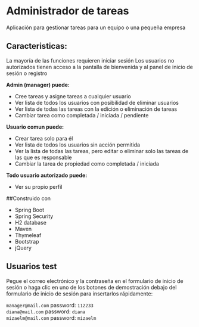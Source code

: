 # Administrador de tareas  

Aplicación para gestionar tareas para un equipo o una pequeña empresa 

  
## Caracteristicas:
La mayoría de las funciones requieren iniciar sesión 
Los usuarios no autorizados tienen acceso a la pantalla de bienvenida y al panel de inicio de sesión o registro
	
**Admin (manager) puede:**
-	Cree tareas y asigne tareas a cualquier usuario
-	Ver lista de todos los usuarios con posibilidad de eliminar usuarios
-	Ver lista de todas las tareas con la edición o eliminación de tareas
-	Cambiar tarea como completada / iniciada / pendiente
	
**Usuario comun puede:**
-	Crear tarea solo para él
-	Ver lista de todos los usuarios sin acción permitida
-	Ver la lista de todas las tareas, pero editar o eliminar solo las tareas de las que es responsable
-	Cambiar la tarea de propiedad como completada / iniciada
	
**Todo usuario autorizado puede:** 
-	Ver su propio perfil


##Construido con
* Spring Boot
* Spring Security
* H2 database
* Maven 
* Thymeleaf
* Bootstrap
* jQuery

## Usuarios test
Pegue el correo electrónico y la contraseña en el formulario de inicio de sesión o haga clic en uno de los botones de demostración debajo del formulario de inicio de sesión para insertarlos rápidamente:

`manager@mail.com`  password: `112233`  
`diana@mail.com`  password: `diana`  
`mizaelm@mail.com`  password: `mizaelm`
  
  